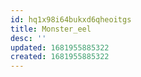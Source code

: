 ```yaml
---
id: hq1x98i64bukxd6qheoitgs
title: Monster_eel
desc: ''
updated: 1681955885322
created: 1681955885322
---
```

